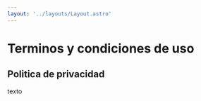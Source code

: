```yaml
---
layout: '../layouts/Layout.astro'
---
```


# Terminos y condiciones de uso

## Politica de privacidad

texto
